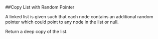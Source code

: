 ##Copy List with Random Pointer

A linked list is given such that each node contains an additional random pointer which could point to any node in the list or null.

Return a deep copy of the list.





```java

```

